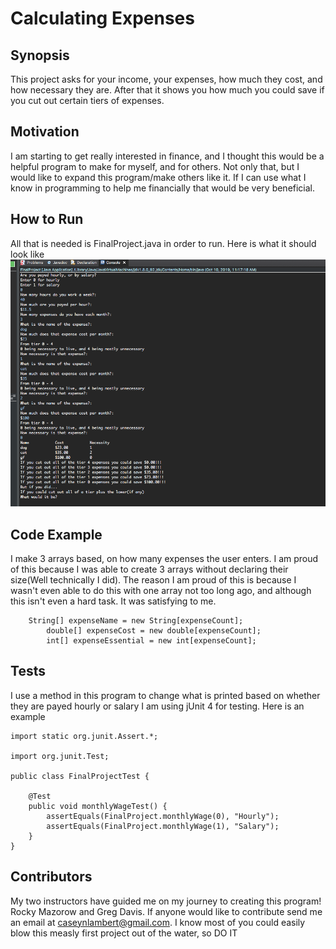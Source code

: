 # Calculating Expenses

## Synopsis
This project asks for your income, your expenses, how much they cost, and how necessary they are.
After that it shows you how much you could save if you cut out certain tiers of expenses.

## Motivation
I am starting to get really interested in finance, and I thought this would be a helpful program to make for myself, and for others.
Not only that, but I would like to expand this program/make others like it.
If I can use what I know in programming to help me financially that would be very beneficial.


## How to Run
All that is needed is FinalProject.java in order to run.
Here is what it should look like
![Program running](https://github.com/caseynlambert/CSCI_1105_IntroToProgramming_Coursework/blob/master/Final%20Project/Program%20running.png)

## Code Example
I make 3 arrays based, on how many expenses the user enters. I am proud of this because I was able to create 3 arrays without
declaring their size(Well technically I did). The reason I am proud of this is because I wasn't even able to do this with one
array not too long ago, and although this isn't even a hard task. It was satisfying to me.
```
    String[] expenseName = new String[expenseCount];
		double[] expenseCost = new double[expenseCount];
		int[] expenseEssential = new int[expenseCount];
```

## Tests
I use a method in this program to change what is printed based on whether they are payed hourly or salary
I am using jUnit 4 for testing.
Here is an example
```
import static org.junit.Assert.*;

import org.junit.Test;

public class FinalProjectTest {

	@Test
	public void monthlyWageTest() {
		assertEquals(FinalProject.monthlyWage(0), "Hourly");
		assertEquals(FinalProject.monthlyWage(1), "Salary");
	}
}
```

## Contributors
My two instructors have guided me on my journey to creating this program!
Rocky Mazorow and
Greg Davis.
If anyone would like to contribute send me an email at caseynlambert@gmail.com.
I know most of you could easily blow this measly first project out of the water, so DO IT
